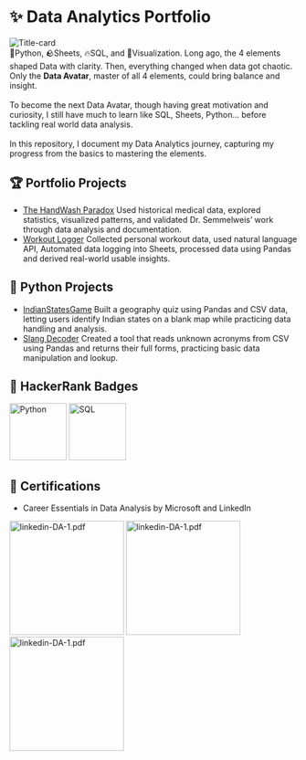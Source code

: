 # ✨ Data Analytics Portfolio
![Title-card](gifs/Avatar.jpg)
<br>
🌊Python, 🪨Sheets, 🔥SQL, and 💨Visualization. Long ago, the 4 elements shaped Data with clarity.
Then, everything changed when data got chaotic. Only the **Data Avatar**, master of all 4 elements, could bring balance and insight.
<br>&nbsp;<br>
To become the next Data Avatar, though having great motivation and curiosity, I still have much to learn like SQL, Sheets, Python... before tackling real world data analysis.
<br>
<br>
In this repository, I document my Data Analytics journey, capturing my progress from the basics to mastering the elements.
<br>



## 🏆 Portfolio Projects
- [The HandWash Paradox](https://github.com/chaitanyakrishnakumar/Data-Analytics/tree/main/Portfolio/HandWashParadox) Used historical medical data, explored statistics, visualized patterns, and validated Dr. Semmelweis’ work through data analysis and documentation.
- [Workout Logger](https://github.com/chaitanyakrishnakumar/Data-Analytics/tree/main/Portfolio/Workout%20Logger) Collected personal workout data, used natural language API, Automated data logging into Sheets, processed data using Pandas and derived real-world usable insights.

## 🐍 Python Projects
- [IndianStatesGame](https://github.com/chaitanyakrishnakumar/Data-Analytics/tree/main/Python/IndianStatesGame) Built a geography quiz using Pandas and CSV data, letting users identify Indian states on a blank map while practicing data handling and analysis.
- [Slang Decoder](https://github.com/chaitanyakrishnakumar/Data-Analytics/tree/main/Python/SlangDecode) Created a tool that reads unknown acronyms from CSV using Pandas and returns their full forms, practicing basic data manipulation and lookup.


## 🏅 HackerRank Badges
<p align="left">
<img src="/gifs/python.png" alt="Python" width="100"/>
<img src="/gifs/sql.png" alt="SQL" width="100"/>
</p>


## 📜 Certifications
- Career Essentials in Data Analysis by Microsoft and LinkedIn

[<img src="/gifs/linkedin-DA-0.png" alt="linkedin-DA-1.pdf" width="200"/>](https://github.com/chayhere/Data-Analytics/blob/main/gifs/linkedin-DA-0.pdf)
[<img src="/gifs/linkedin-DA-1.png" alt="linkedin-DA-1.pdf" width="200"/>](https://github.com/chayhere/Data-Analytics/blob/main/gifs/linkedin-DA-1.pdf)
[<img src="/gifs/linkedin-DA-2.png" alt="linkedin-DA-1.pdf" width="200"/>](https://github.com/chayhere/Data-Analytics/blob/main/gifs/linkedin-DA-2.pdf)









